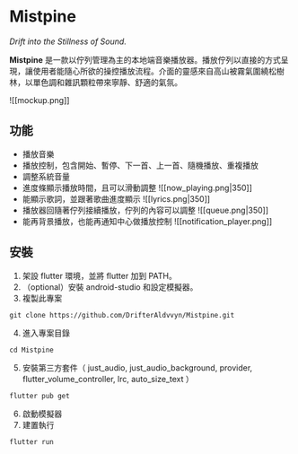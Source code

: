 # Mistpine

_Drift into the Stillness of Sound._

**Mistpine** 是一款以佇列管理為主的本地端音樂播放器。播放佇列以直接的方式呈現，讓使用者能隨心所欲的操控播放流程。介面的靈感來自高山被霧氣圍繞松樹林，以單色調和雜訊顆粒帶來寧靜、舒適的氣氛。

![[mockup.png]]
## 功能
- 播放音樂
- 播放控制，包含開始、暫停、下一首、上一首、隨機播放、重複播放
- 調整系統音量
- 進度條顯示播放時間，且可以滑動調整
![[now_playing.png|350]]
- 能顯示歌詞，並跟著歌曲進度顯示
![[lyrics.png|350]]
- 播放器回隨著佇列接續播放，佇列的內容可以調整
![[queue.png|350]]
- 能再背景播放，也能再通知中心做播放控制
![[notification_player.png]]
## 安裝

1. 架設 flutter 環境，並將 flutter 加到 PATH。
2. （optional）安裝 android-studio 和設定模擬器。
3. 複製此專案

```
git clone https://github.com/DrifterAldvvyn/Mistpine.git
```

4. 進入專案目錄 

```
cd Mistpine
```

5. 安裝第三方套件（ just_audio, just_audio_background, provider, flutter_volume_controller, lrc, auto_size_text ）

```
flutter pub get
```

6. 啟動模擬器
7. 建置執行

```
flutter run
```